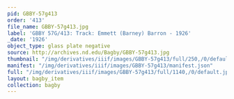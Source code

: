 ```yaml
---
pid: GBBY-57g413
order: '413'
file_name: GBBY-57g413.jpg
label: 'GBBY 57G/413: Track: Emmett (Barney) Barron - 1926'
_date: '1926'
object_type: glass plate negative
source: http://archives.nd.edu/Bagby/GBBY-57g413.jpg
thumbnail: "/img/derivatives/iiif/images/GBBY-57g413/full/250,/0/default.jpg"
manifest: "/img/derivatives/iiif/images/GBBY-57g413/manifest.json"
full: "/img/derivatives/iiif/images/GBBY-57g413/full/1140,/0/default.jpg"
layout: bagby_item
collection: bagby
---
```

